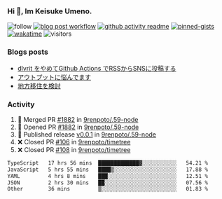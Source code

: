 ### Hi 👋, Im Keisuke Umeno.

<!--
**9renpoto/9renpoto** is a ✨ _special_ ✨ repository because its `README.md` (this file) appears on your GitHub profile.

Here are some ideas to get you started:

- 🔭 I’m currently working on ...
- 🌱 I’m currently learning ...
- 👯 I’m looking to collaborate on ...
- 🤔 I’m looking for help with ...
- 💬 Ask me about ...
- 📫 How to reach me: ...
- 😄 Pronouns: ...
- ⚡ Fun fact: ...
-->

![follow](https://img.shields.io/github/followers/9renpoto?label=Follow&style=social)
[![blog post workflow](https://github.com/9renpoto/9renpoto/actions/workflows/blog.yml/badge.svg)](https://github.com/9renpoto/9renpoto/actions/workflows/blog.yml)
[![github activity readme](https://github.com/9renpoto/9renpoto/actions/workflows/activity.yml/badge.svg)](https://github.com/9renpoto/9renpoto/actions/workflows/activity.yml)
[![pinned-gists](https://github.com/9renpoto/9renpoto/actions/workflows/pin-gist.yml/badge.svg)](https://github.com/9renpoto/9renpoto/actions/workflows/pin-gist.yml)
[![wakatime](https://github.com/9renpoto/9renpoto/actions/workflows/waka-readme-status.yml/badge.svg)](https://github.com/9renpoto/9renpoto/actions/workflows/waka-readme-status.yml)
![visitors](https://komarev.com/ghpvc/?username=9renpoto&label=Profile%20views&color=0e75b6&style=flat)

### Blogs posts

<!-- BLOG-POST-LIST:START -->
- [dlvrit をやめてGithub Actions でRSSからSNSに投稿する](https://9renpoto.win/entry/2023/11/12/dlvrit-to-gh-actions)
- [アウトプットに悩んでます](https://9renpoto.win/entry/2023/11/11/technology-to-limit-input)
- [地方移住を検討](https://9renpoto.win/entry/2023/09/09/migration-plan)
<!-- BLOG-POST-LIST:END -->

### Activity

<!--START_SECTION:activity-->
1. 🎉 Merged PR [#1882](https://github.com/9renpoto/.59-node/pull/1882) in [9renpoto/.59-node](https://github.com/9renpoto/.59-node)
2. 💪 Opened PR [#1882](https://github.com/9renpoto/.59-node/pull/1882) in [9renpoto/.59-node](https://github.com/9renpoto/.59-node)
3. 🚀 Published release [v0.0.1](https://github.com/9renpoto/.59-node/releases/tag/v0.0.1) in [9renpoto/.59-node](https://github.com/9renpoto/.59-node)
4. ❌ Closed PR [#106](https://github.com/9renpoto/timetree/pull/106) in [9renpoto/timetree](https://github.com/9renpoto/timetree)
5. ❌ Closed PR [#108](https://github.com/9renpoto/timetree/pull/108) in [9renpoto/timetree](https://github.com/9renpoto/timetree)
<!--END_SECTION:activity-->

<!--START_SECTION:waka-->

```txt
TypeScript   17 hrs 56 mins  █████████████▓░░░░░░░░░░░   54.21 %
JavaScript   5 hrs 55 mins   ████▒░░░░░░░░░░░░░░░░░░░░   17.88 %
YAML         4 hrs 8 mins    ███░░░░░░░░░░░░░░░░░░░░░░   12.51 %
JSON         2 hrs 30 mins   ██░░░░░░░░░░░░░░░░░░░░░░░   07.56 %
Other        36 mins         ▒░░░░░░░░░░░░░░░░░░░░░░░░   01.83 %
```

<!--END_SECTION:waka-->
